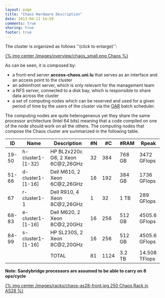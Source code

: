 ```yaml
---
layout: page
title: "Chaos Hardware Description"
date: 2013-04-11 14:59
comments: true
sharing: true
footer: true
---
```


The cluster is organized as follows ''(click to enlarge)'':

[{% img center /images/overview/chaos_small.png Chaos %}](/images/overview/chaos.png)

As can be seen, it is composed by:

* a front-end server **access-chaos.uni.lu** that serves as an interface and an access point to the cluster
* an adminfront server, which is only relevant for the management team
* a NFS server, connected to a disk bay, which is responsible to share data across the cluster
* a set of computing nodes which can be reserved and used for a given period of time by the users of the cluster via the [OAR](http://oar.imag.fr) batch scheduler.

The computing nodes are quite heterogeneous yet they share the same processor architecture (Intel 64 bits) meaning that a code compiled on one of the node should work on all the others. The computing nodes that compose the Chaos cluster are summarized in the following table.

| ID    | Name               | Description                       | #N | #C   | #RAM   | Rpeak         |
| ----- | ------------------ | --------------------------------- | -- | ---- | ------ | ------------- |
| 19-50 | h-cluster1-\[1-32\]| HP BL2x220c G6, 2 Xeon 6C@2,26GHz | 32 | 384  | 768 GB | 3472 GFlops   |
| 51-66 | d-cluster1-\[1-16\]| Dell M610, 2 Xeon 6C@2,26GHz      | 16 | 192  | 384 GB | 1736 GFlops   |
| 67    | r-cluster1-1       | Dell R910, 4 Xeon 8C@2,26GHz      | 1  | 32   | 1 TB   | 289 GFlops    |
| 68-83 | e-cluster1-\[1-16\]| Dell M620, 2 Xeon 8C@2,20GHz      | 16 | 256  | 512 GB | 4505.6 GFlops |
| 84-99 | s-cluster1-\[1-16\]| HP SL230S, 2 Xeon 8C@2,20GHz      | 16 | 256  | 512 GB | 4505.6 GFlops |
|       |                    | TOTAL                             | 81 | 1124 | 3.2 TB | 14.508 TFlops |

**Note: Sandybridge processors are assumed to be able to carry on 8 ops/cycle**

[{% img center /images/racks/chaos-as28-front.jpg 250 Chaos Rack in AS28 %}](/images/racks/chaos-as28-front.jpg)
